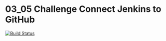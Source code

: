 # 03_05 Challenge Connect Jenkins to GitHub
[![Build Status](http://ec2-44-204-45-187.compute-1.amazonaws.com:8080/buildStatus/icon?job=Challenge+Connect+Jenkins+to+GitHub)](http://ec2-18-234-143-16.compute-1.amazonaws.com:8080/job/Challenge%20Connect%20Jenkins%20to%20GitHub/)
